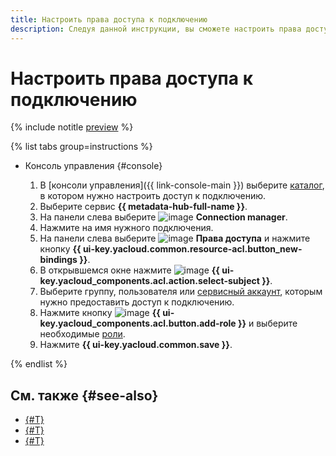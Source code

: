 ```yaml
---
title: Настроить права доступа к подключению
description: Следуя данной инструкции, вы сможете настроить права доступа к подключению.
---
```


# Настроить права доступа к подключению

{% include notitle [preview](../../_includes/note-preview.md) %}

{% list tabs group=instructions %}

- Консоль управления {#console}
    
  1. В [консоли управления]({{ link-console-main }}) выберите [каталог](../../resource-manager/concepts/resources-hierarchy.md#folder), в котором нужно настроить доступ к подключению.
  1. Выберите сервис **{{ metadata-hub-full-name }}**.
  1. Hа панели слева выберите ![image](../../_assets/console-icons/plug-connection.svg) **Connection manager**.
  1. Нажмите на имя нужного подключения.
  1. На панели слева выберите ![image](../../_assets/console-icons/persons.svg) **Права доступа** и нажмите кнопку **{{ ui-key.yacloud.common.resource-acl.button_new-bindings }}**.
  1. В открывшемся окне нажмите ![image](../../_assets/console-icons/plus.svg) **{{ ui-key.yacloud_components.acl.action.select-subject }}**.
  1. Выберите группу, пользователя или [сервисный аккаунт](../../iam/concepts/users/service-accounts.md), которым нужно предоставить доступ к подключению.
  1. Нажмите кнопку ![image](../../_assets/console-icons/plus.svg) **{{ ui-key.yacloud_components.acl.button.add-role }}** и выберите необходимые [роли](../security/index.md#roles-list).
  1. Нажмите **{{ ui-key.yacloud.common.save }}**.   

{% endlist %}

## См. также {#see-also}

* [{#T}](../concepts/connection-manager.md)
* [{#T}](../../iam/concepts/access-control/index.md)
* [{#T}](../security/index.md)
